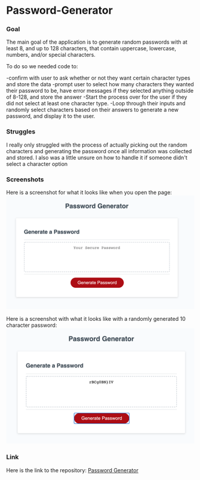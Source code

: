 # Password-Generator

### Goal

The main goal of the application is to generate random passwords with at least 8, and up to 128 characters, that contain uppercase, lowercase, numbers, and/or special characters.

To do so we needed code to:

-confirm with user to ask whether or not they want certain character types and store the data
-prompt user to select how many characters they wanted their password to be, have error messages if they selected anything outside of 8-128, and store the answer
-Start the process over for the user if they did not select at least one character type.
-Loop through their inputs and randomly select characters based on their answers to generate a new password, and display it to the user.


### Struggles

I really only struggled with the process of actually picking out the random characters and generating the password once all information was collected and stored. I also was a little unsure on how to handle it if someone didn't select a character option

### Screenshots

Here is a screenshot for what it looks like when you open the page:
![Start](/images/Before.png)


Here is a screenshot with what it looks like with a randomly generated 10 character password:
![GeneratedPassword](/images/10CharacterPassword.png)



### Link

Here is the link to the repository:
[Password Generator](https://chappand.github.io/Password-Generator/)